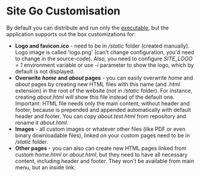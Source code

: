 Site Go Customisation
=====================

By default you can distribute and run only the [executable](https://github.com/ovicrisan/SiteGo/releases), but the application supports out the box customizations for:

* **Logo and favicon.ico** - need to be in */static* folder (created manually). Logo image is called 'logo.png' (can't change configuration, you'd need to change in the source-code).
Also, you need to configure *SITE_LOGO = 1* environment variable or use *-i* parameter to show the logo, which by default is not displayed.
* **Overwrite *home* and *about* pages** - you can easily overwrite *home* and *about* pages by creating new HTML files with this name (and .html extension) in the root of the website (not in */static* folder). For instance, creating *about.html* will show this file instead of the default one.
Important: HTML file needs only the main content, without header and footer, because is prepended and appended automatically with default header and footer. You can copy *about.test.html* from repository and rename it *about.html*.
* **Images** - all custom images or whatever other files (like PDF or even binary downloadable files), linked on your custom pages
need to be in */static* folder.
* **Other pages** - you can also can create new HTML pages linked from custom *home.html* or *about.html*, but they need to have all necessary content, including header and footer. They won't be available from main menu, but an inside link.

